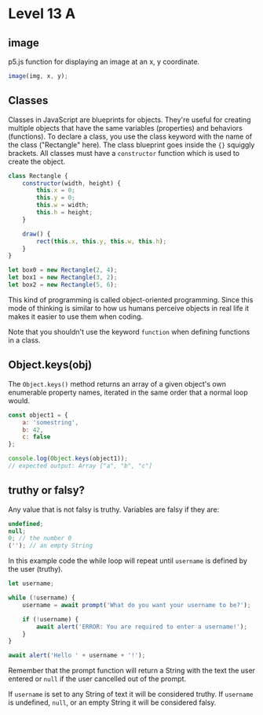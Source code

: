 # Level 13 A

## image

p5.js function for displaying an image at an x, y coordinate.

```js
image(img, x, y);
```

## Classes

Classes in JavaScript are blueprints for objects. They're useful for creating multiple objects that have the same variables (properties) and behaviors (functions). To declare a class, you use the class keyword with the name of the class ("Rectangle" here). The class blueprint goes inside the `{}` squiggly brackets. All classes must have a `constructor` function which is used to create the object.

```js
class Rectangle {
	constructor(width, height) {
		this.x = 0;
		this.y = 0;
		this.w = width;
		this.h = height;
	}

	draw() {
		rect(this.x, this.y, this.w, this.h);
	}
}

let box0 = new Rectangle(2, 4);
let box1 = new Rectangle(3, 2);
let box2 = new Rectangle(5, 6);
```

This kind of programming is called object-oriented programming. Since this mode of thinking is similar to how us humans perceive objects in real life it makes it easier to use them when coding.

Note that you shouldn't use the keyword `function` when defining functions in a class.

## Object.keys(obj)

The `Object.keys()` method returns an array of a given object's own enumerable property names, iterated in the same order that a normal loop would.

```js
const object1 = {
	a: 'somestring',
	b: 42,
	c: false
};

console.log(Object.keys(object1));
// expected output: Array ["a", "b", "c"]
```

## truthy or falsy?

Any value that is not falsy is truthy. Variables are falsy if they are:

```js
undefined;
null;
0; // the number 0
(''); // an empty String
```

In this example code the while loop will repeat until `username` is defined by the user (truthy).

```js
let username;

while (!username) {
	username = await prompt('What do you want your username to be?');

	if (!username) {
		await alert('ERROR: You are required to enter a username!');
	}
}

await alert('Hello ' + username + '!');
```

Remember that the prompt function will return a String with the text the user entered or `null` if the user cancelled out of the prompt.

If `username` is set to any String of text it will be considered truthy. If `username` is undefined, `null`, or an empty String it will be considered falsy.
